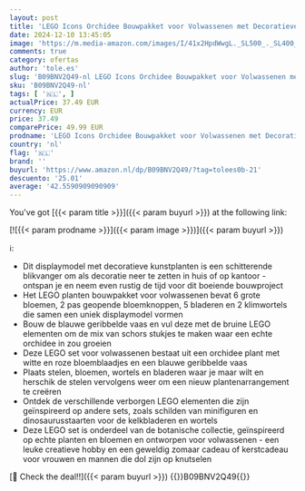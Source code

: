 ```yaml
---
layout: post
title: 'LEGO Icons Orchidee Bouwpakket voor Volwassenen met Decoratieve Planten voor in Huis om te Knutselen  Creatieve Hobby  Kerstcadeau voor Haar en Hem  Mannen en Vrouwen 10311'
date: 2024-12-10 13:45:05
image: 'https://m.media-amazon.com/images/I/41x2HpdWwgL._SL500_._SL400_.jpg'
comments: true
category: ofertas
author: 'tole.es'
slug: 'B09BNV2Q49-nl LEGO Icons Orchidee Bouwpakket voor Volwassenen met...'
sku: 'B09BNV2Q49-nl'
tags: [ '🇳🇱', ]
actualPrice: 37.49 EUR
currency: EUR
price: 37.49
comparePrice: 49.99 EUR
prodname: 'LEGO Icons Orchidee Bouwpakket voor Volwassenen met Decoratieve Planten voor in Huis om te Knutselen  Creatieve Hobby  Kerstcadeau voor Haar en Hem  Mannen en Vrouwen 10311'
country: 'nl'
flag: '🇳🇱'
brand: ''
buyurl: 'https://www.amazon.nl/dp/B09BNV2Q49/?tag=tolees0b-21'
descuento: '25.01'
average: '42.5590909090909'
---
```


You've got [{{< param title >}}]({{< param buyurl >}}) at the following link:

[![{{< param prodname >}}]({{< param image >}})]({{< param buyurl >}})

ℹ️:

- Dit displaymodel met decoratieve kunstplanten is een schitterende blikvanger om als decoratie neer te zetten in huis of op kantoor - ontspan je en neem even rustig de tijd voor dit boeiende bouwproject
- Het LEGO planten bouwpakket voor volwassenen bevat 6 grote bloemen, 2 pas geopende bloemknoppen, 5 bladeren en 2 klimwortels die samen een uniek displaymodel vormen
- Bouw de blauwe geribbelde vaas en vul deze met de bruine LEGO elementen om de mix van schors stukjes te maken waar een echte orchidee in zou groeien
- Deze LEGO set voor volwassenen bestaat uit een orchidee plant met witte en roze bloemblaadjes en een blauwe geribbelde vaas
- Plaats stelen, bloemen, wortels en bladeren waar je maar wilt en herschik de stelen vervolgens weer om een nieuw plantenarrangement te creëren
- Ontdek de verschillende verborgen LEGO elementen die zijn geïnspireerd op andere sets, zoals schilden van minifiguren en dinosaurusstaarten voor de kelkbladeren en wortels
- Deze LEGO set is onderdeel van de botanische collectie, geïnspireerd op echte planten en bloemen en ontworpen voor volwassenen - een leuke creatieve hobby en een geweldig zomaar cadeau of kerstcadeau voor vrouwen en mannen die dol zijn op knutselen

[🛒 Check the deal!!]({{< param buyurl >}})
{{<world>}}B09BNV2Q49{{</world>}}
